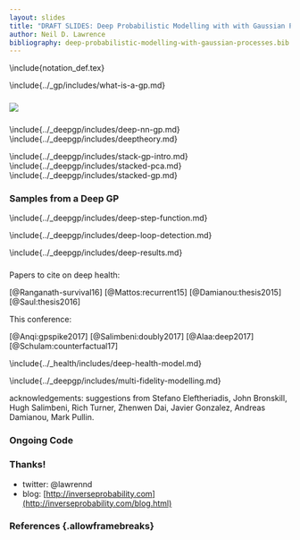 ```yaml
---
layout: slides
title: "DRAFT SLIDES: Deep Probabilistic Modelling with with Gaussian Processes"
author: Neil D. Lawrence
bibliography: deep-probabilistic-modelling-with-gaussian-processes.bib
---
```


<!--Notes from Stefanos: Hey Neil, 

Just realised that there was no comment on the fact that a DGP is not a GP, only the current layer conditioned on all previous ones.

I don't know if you want to clarify that. I believe that the majority of the audience won't have that knowledge and they may leave with the wrong impression.

Although, I don't know where is the right time to introduce that in the talk.

Hope that's helpful.

Cheers,
Stefanos

Comments from Rich!


CMB samples -> Life
-->

\include{notation_def.tex}

\include{../_gp/includes/what-is-a-gp.md}

###

<img src="../slides/diagrams/Planck_CMB.png" align="center" style="background:none; border:none; box-shadow:none;">

###

\include{../_deepgp/includes/deep-nn-gp.md}
\include{../_deepgp/includes/deeptheory.md}

\include{../_deepgp/includes/stack-gp-intro.md}
\include{../_deepgp/includes/stacked-pca.md}
\include{../_deepgp/includes/stacked-gp.md}


### Samples from a Deep GP

\include{../_deepgp/includes/deep-step-function.md}

\include{../_deepgp/includes/deep-loop-detection.md}

\include{../_deepgp/includes/deep-results.md}

###

Papers to cite on deep health:

[@Ranganath-survival16]
[@Mattos:recurrent15]
[@Damianou:thesis2015]
[@Saul:thesis2016]

This conference:

[@Anqi:gpspike2017]
[@Salimbeni:doubly2017]
[@Alaa:deep2017]
[@Schulam:counterfactual17]


\include{../_health/includes/deep-health-model.md}

\include{../_deepgp/includes/multi-fidelity-modelling.md}

acknowledgements: suggestions from Stefano  Eleftheriadis, John Bronskill, Hugh Salimbeni, Rich Turner, Zhenwen Dai, Javier Gonzalez, Andreas Damianou, Mark Pullin.

### Ongoing Code

### Thanks!

* twitter: \@lawrennd
* blog: [http://inverseprobability.com](http://inverseprobability.com/blog.html)

### References {.allowframebreaks}


